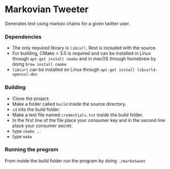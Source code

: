 # Markovian Tweeter
Generates text using markov chains for a given twitter user.

### Dependencies
* The only required library is `libcurl`. Rest is included with the source.
* For building, CMake > 3.0 is required and can be installed in Linux through `apt-get install cmake` and in macOS through homebrew by doing `brew install cmake`
* `libcurl` can be installed on Linux through `apt-get install libcurl4-openssl-dev`

### Building
* Clone the project.
* Make a folder called `build` inside the source directory.
* `cd` into the build folder.
* Make a text file named `credentials.txt` inside the build folder.
* In the first line of the file place your 
consumer key and in the second line place your consumer secret.
* type `cmake ..`
* type `make`

### Running the program
From inside the build folder run the program by doing `./markotweet`
